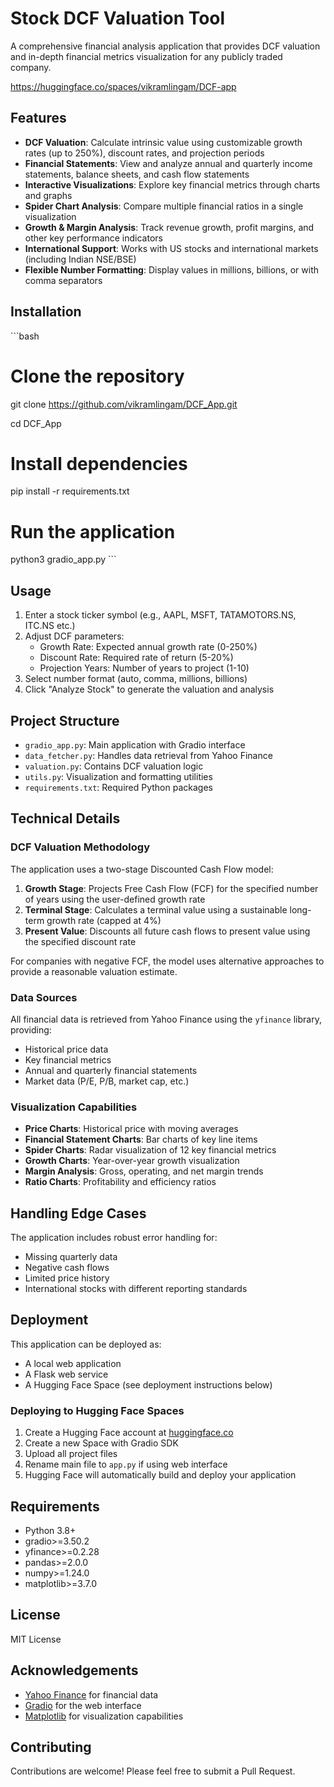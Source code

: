 # Stock DCF Valuation Tool

A comprehensive financial analysis application that provides DCF valuation and in-depth financial metrics visualization for any publicly traded company.

https://huggingface.co/spaces/vikramlingam/DCF-app

## Features

- **DCF Valuation**: Calculate intrinsic value using customizable growth rates (up to 250%), discount rates, and projection periods
- **Financial Statements**: View and analyze annual and quarterly income statements, balance sheets, and cash flow statements
- **Interactive Visualizations**: Explore key financial metrics through charts and graphs
- **Spider Chart Analysis**: Compare multiple financial ratios in a single visualization
- **Growth & Margin Analysis**: Track revenue growth, profit margins, and other key performance indicators
- **International Support**: Works with US stocks and international markets (including Indian NSE/BSE)
- **Flexible Number Formatting**: Display values in millions, billions, or with comma separators

## Installation

\`\`\`bash
# Clone the repository
git clone https://github.com/vikramlingam/DCF_App.git

cd DCF_App

# Install dependencies
pip install -r requirements.txt

# Run the application
python3 gradio_app.py
\`\`\`

## Usage

1. Enter a stock ticker symbol (e.g., AAPL, MSFT, TATAMOTORS.NS, ITC.NS etc.)
2. Adjust DCF parameters:
   - Growth Rate: Expected annual growth rate (0-250%)
   - Discount Rate: Required rate of return (5-20%)
   - Projection Years: Number of years to project (1-10)
3. Select number format (auto, comma, millions, billions)
4. Click "Analyze Stock" to generate the valuation and analysis

## Project Structure

- `gradio_app.py`: Main application with Gradio interface
- `data_fetcher.py`: Handles data retrieval from Yahoo Finance
- `valuation.py`: Contains DCF valuation logic
- `utils.py`: Visualization and formatting utilities
- `requirements.txt`: Required Python packages

## Technical Details

### DCF Valuation Methodology

The application uses a two-stage Discounted Cash Flow model:
1. **Growth Stage**: Projects Free Cash Flow (FCF) for the specified number of years using the user-defined growth rate
2. **Terminal Stage**: Calculates a terminal value using a sustainable long-term growth rate (capped at 4%)
3. **Present Value**: Discounts all future cash flows to present value using the specified discount rate

For companies with negative FCF, the model uses alternative approaches to provide a reasonable valuation estimate.

### Data Sources

All financial data is retrieved from Yahoo Finance using the `yfinance` library, providing:
- Historical price data
- Key financial metrics
- Annual and quarterly financial statements
- Market data (P/E, P/B, market cap, etc.)

### Visualization Capabilities

- **Price Charts**: Historical price with moving averages
- **Financial Statement Charts**: Bar charts of key line items
- **Spider Charts**: Radar visualization of 12 key financial metrics
- **Growth Charts**: Year-over-year growth visualization
- **Margin Analysis**: Gross, operating, and net margin trends
- **Ratio Charts**: Profitability and efficiency ratios

## Handling Edge Cases

The application includes robust error handling for:
- Missing quarterly data
- Negative cash flows
- Limited price history
- International stocks with different reporting standards

## Deployment

This application can be deployed as:
- A local web application
- A Flask web service
- A Hugging Face Space (see deployment instructions below)

### Deploying to Hugging Face Spaces

1. Create a Hugging Face account at [huggingface.co](https://huggingface.co/)
2. Create a new Space with Gradio SDK
3. Upload all project files
4. Rename main file to `app.py` if using web interface
5. Hugging Face will automatically build and deploy your application

## Requirements

- Python 3.8+
- gradio>=3.50.2
- yfinance>=0.2.28
- pandas>=2.0.0
- numpy>=1.24.0
- matplotlib>=3.7.0

## License

MIT License

## Acknowledgements

- [Yahoo Finance](https://finance.yahoo.com/) for financial data
- [Gradio](https://www.gradio.app/) for the web interface
- [Matplotlib](https://matplotlib.org/) for visualization capabilities

## Contributing

Contributions are welcome! Please feel free to submit a Pull Request.
